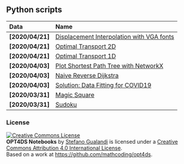 ## Python scripts
| Data | Name |
|:-|:-|
|**[2020/04/21]** | [Displacement Interpolation with VGA fonts](https://github.com/mathcoding/opt4ds/blob/master/python/fonts.py) |
|**[2020/04/21]** | [Optimal Transport 2D](https://github.com/mathcoding/opt4ds/blob/master/python/ot_2D.py) |
|**[2020/04/21]** | [Optimal Transport 1D](https://github.com/mathcoding/opt4ds/blob/master/python/ot_1D.py) |
|**[2020/04/03]** | [Plot Shortest Path Tree with NetworkX](https://github.com/mathcoding/opt4ds/blob/master/python/plot_shortest_path_tree.py) |
|**[2020/04/03]** | [Naive Reverse Dijkstra](https://github.com/mathcoding/opt4ds/blob/master/python/naive_reverse_dijkstra.py) |
|**[2020/04/03]** | [Solution: Data Fitting for COVID19](https://github.com/mathcoding/opt4ds/blob/master/python/basic_sir_fitting.py) |
|**[2020/03/31]** | [Magic Square](https://github.com/mathcoding/opt4ds/blob/master/python/magic_square.py) |
|**[2020/03/31]** | [Sudoku](https://github.com/mathcoding/opt4ds/blob/master/python/sudoku.py) |


### License
<a rel="license" href="http://creativecommons.org/licenses/by/4.0/"><img alt="Creative Commons License" style="border-width:0" src="https://i.creativecommons.org/l/by/4.0/88x31.png" /></a><br /><span xmlns:dct="http://purl.org/dc/terms/" property="dct:title"><b>OPT4DS Notebooks</b></span> by <a xmlns:cc="http://creativecommons.org/ns#" href="http://mate.unipv.it/gualandi" property="cc:attributionName" rel="cc:attributionURL">Stefano Gualandi</a> is licensed under a <a rel="license" href="http://creativecommons.org/licenses/by/4.0/">Creative Commons Attribution 4.0 International License</a>.<br />Based on a work at <a xmlns:dct="http://purl.org/dc/terms/" href="https://github.com/mathcoding/opt4ds" rel="dct:source">https://github.com/mathcoding/opt4ds</a>.